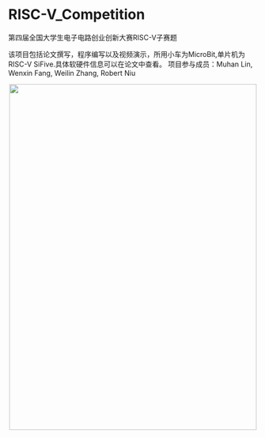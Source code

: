 # RISC-V_Competition
第四届全国大学生电子电路创业创新大赛RISC-V子赛题

该项目包括论文撰写，程序编写以及视频演示，所用小车为MicroBit,单片机为RISC-V SiFive.具体软硬件信息可以在论文中查看。
项目参与成员：Muhan Lin, Wenxin Fang, Weilin Zhang, Robert Niu

<div align=center><img width="500" height="700" src= "poster.jpg"></div>
